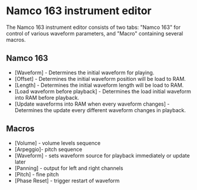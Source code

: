 # Namco 163 instrument editor

The Namco 163 instrument editor consists of two tabs: "Namco 163" for control of various waveform parameters, and "Macro" containing several macros.

## Namco 163

- [Waveform] - Determines the initial waveform for playing.
- [Offset] - Determines the initial waveform position will be load to RAM.
- [Length] - Determines the initial waveform length will be load to RAM.
- [Load waveform before playback] - Determines the load initial waveform into RAM before playback.
- [Update waveforms into RAM when every waveform changes] - Determines the update every different waveform changes in playback.


## Macros

- [Volume] - volume levels sequence
- [Arpeggio]- pitch sequence
- [Waveform] - sets waveform source for playback immediately or update later
- [Panning] - output for left and right channels
- [Pitch] - fine pitch
- [Phase Reset] - trigger restart of waveform
<!--
- [Waveform pos.] - sets the waveform source address in RAM for playback (single nibble unit)
- [Waveform len.] - sets the waveform source length for playback (4 nibble unit)
- [Waveform update] - sets the waveform update trigger behavior for playback
- [Waveform to load] - sets waveform source for load to RAM immediately or later
- [Wave pos. to load] - sets address of waveform for load to RAM (single nibble unit)
- [Wave len. to load] - sets length of waveform for load to RAM (4 nibble unit)
- [Waveform load] - sets the waveform load trigger behavior
-->